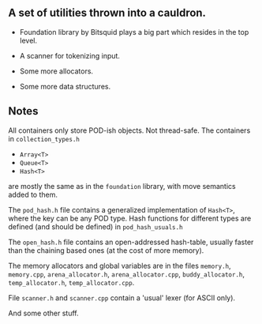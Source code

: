 ## A set of utilities thrown into a cauldron.

* Foundation library by Bitsquid plays a big part which resides in the top
  level.

* A scanner for tokenizing input.

* Some more allocators.

* Some more data structures.

## Notes

All containers only store POD-ish objects. Not thread-safe. The containers in
`collection_types.h`

- `Array<T>`
- `Queue<T>`
- `Hash<T>`

are mostly the same as in the `foundation` library, with move semantics added
to them.

The `pod_hash.h` file contains a generalized implementation of `Hash<T>`,
where the key can be any POD type. Hash functions for different types are
defined (and should be defined) in `pod_hash_usuals.h`

The `open_hash.h` file contains an open-addressed hash-table, usually faster
than the chaining based ones (at the cost of more memory).

The memory allocators and global variables are in the files `memory.h`,
`memory.cpp`, `arena_allocator.h`, `arena_allocator.cpp`, `buddy_allocator.h`,
`temp_allocator.h`, `temp_allocator.cpp`.

File `scanner.h` and `scanner.cpp` contain a 'usual' lexer (for ASCII only).

And some other stuff.
